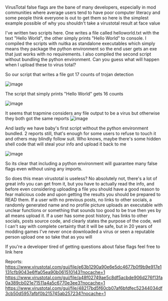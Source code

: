 VirusTotal false flags are the bane of many developers, especially in mod communities where average users tend to have poor computer literacy and some people think everyone is out to get them so here is the simplest example possible of why you shouldn't take a virustotal result at face value

I've written two scripts here. One writes a file called helloworld.txt with the text "Hello World", the other simply prints "Hello World" to console. I compiled the scripts with nuitka as standalone executables which simply means they package the python environment so the end user gets an exe that just works with no requirements. I also compiled the second script without bundling the python environment. Can you guess what will happen when I upload these to virus total?

So our script that writes a file got 17 counts of trojan detection

![image](https://github.com/user-attachments/assets/59b1dd9e-6e70-4e9e-a304-cea449a113dc)

The script that simply prints "Hello World" gets 16 counts

![image](https://github.com/user-attachments/assets/e2b4c2bb-1e5e-4654-8121-518258a067a4)

It seems that trapmine considers any file output to be a virus but otherwise they both got the same reports
![image](https://github.com/user-attachments/assets/b10e06c3-7bd1-4240-a005-59ae52ef668f)

And lastly we have baby's first script without the python environment bundled. 2 reports still, that's enough for some users to refuse to touch it and others may blindly follow suit. Who knows, maybe there's some hidden shell code that will steal your info and upload it back to me

![image](https://github.com/user-attachments/assets/aa33f0e6-3013-4741-b3ec-70526680f9a0)

So its clear that including a python environment will guarantee many false flags even without using any imports.

So does this mean virustotal is useless? No absolutely not, there's a lot of great info you can get from it, but you have to actually read the info, and before even considering uploading a file you should have a good reason to fear malicious code and upon getting the results you should be prepared to READ them. If a user with no previous posts, no links to other socials, a randomly generated name and no profile picture uploads an executable with unclear functions or something that sounds too good to be true then yes by all means upload it. If a user has some post history, has links to other socials, posts source code, and clearly states the purpose of the code, well I can't say with complete certainty that it will be safe, but in 20 years of modding games I've never once downloaded a virus or seen a reputable person upload one so take that as you will

If you're a developer tired of getting questions about false flags feel free to link here

Reports:
https://www.virustotal.com/gui/file/e63b1290a90e6e5dc4677b0f9b9e917e1131cfb9043e6ffa05ea90b061510143?nocache=1
https://www.virustotal.com/gui/file/a48f02749ae5c8df5acbde906d276f13fa0a389cb021e71511a4a5c6770e3ee3?nocache=1
https://www.virustotal.com/gui/file/48217bd5f60cb07af6bfdfec52344034df3cb50d5957afbf0b215745ab257234?nocache=1

